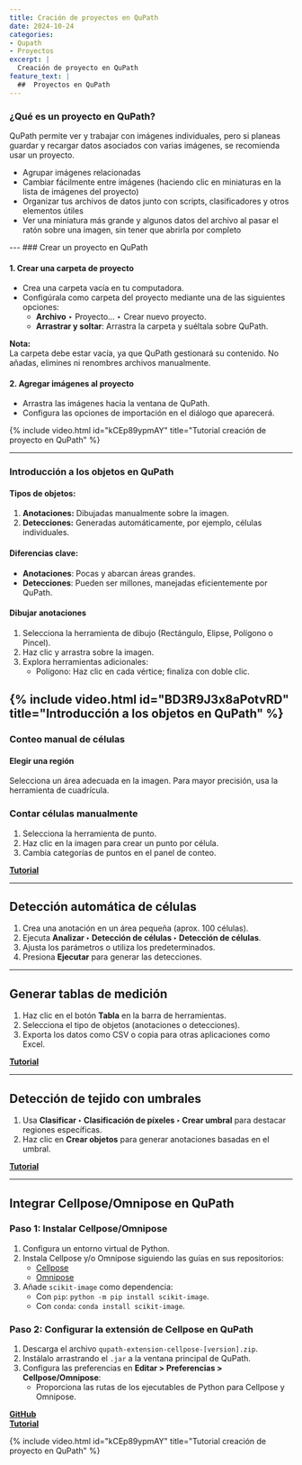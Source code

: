 ```yaml
---
title: Cración de proyectos en QuPath
date: 2024-10-24
categories:
- Qupath
- Proyectos
excerpt: |
  Creación de proyecto en QuPath
feature_text: |
  ##  Proyectos en QuPath  
---
```

### ¿Qué es un proyecto en QuPath?
QuPath permite ver y trabajar con imágenes individuales, pero si planeas guardar y recargar datos asociados con varias imágenes, se recomienda usar un proyecto.
<ul>
    <li>Agrupar imágenes relacionadas</li>
    <li>Cambiar fácilmente entre imágenes (haciendo clic en miniaturas en la lista de imágenes del proyecto)</li>
    <li>Organizar tus archivos de datos junto con scripts, clasificadores y otros elementos útiles</li>
    <li>Ver una miniatura más grande y algunos datos del archivo al pasar el ratón sobre una imagen, sin tener que abrirla por completo</li>
</ul>
---
### Crear un proyecto en QuPath

#### **1. Crear una carpeta de proyecto**
- Crea una carpeta vacía en tu computadora.
- Configúrala como carpeta del proyecto mediante una de las siguientes opciones:
  - **Archivo** ‣ Proyecto… ‣ Crear nuevo proyecto.
  - **Arrastrar y soltar**: Arrastra la carpeta y suéltala sobre QuPath.  

**Nota:**  
La carpeta debe estar vacía, ya que QuPath gestionará su contenido. No añadas, elimines ni renombres archivos manualmente.

#### **2. Agregar imágenes al proyecto**
- Arrastra las imágenes hacia la ventana de QuPath.  
- Configura las opciones de importación en el diálogo que aparecerá.  

{% include video.html id="kCEp89ypmAY" title="Tutorial creación de proyecto en QuPath" %}

---

### Introducción a los objetos en QuPath

#### Tipos de objetos:
1. **Anotaciones:** Dibujadas manualmente sobre la imagen.  
2. **Detecciones:** Generadas automáticamente, por ejemplo, células individuales.

#### Diferencias clave:
- **Anotaciones**: Pocas y abarcan áreas grandes.  
- **Detecciones**: Pueden ser millones, manejadas eficientemente por QuPath.

#### Dibujar anotaciones
1. Selecciona la herramienta de dibujo (Rectángulo, Elipse, Polígono o Pincel).  
2. Haz clic y arrastra sobre la imagen.  
3. Explora herramientas adicionales:
   - Polígono: Haz clic en cada vértice; finaliza con doble clic.

{% include video.html id="BD3R9J3x8aPotvRD" title="Introducción a los objetos en QuPath" %}
---

### Conteo manual de células

#### **Elegir una región**
Selecciona un área adecuada en la imagen. Para mayor precisión, usa la herramienta de cuadrícula.

### **Contar células manualmente**
1. Selecciona la herramienta de punto.  
2. Haz clic en la imagen para crear un punto por célula.  
3. Cambia categorías de puntos en el panel de conteo.  

[**Tutorial**](https://youtu.be/L-dLnkqHKdY?si=MduoX4cxOXr5fmve)

---

## Detección automática de células

1. Crea una anotación en un área pequeña (aprox. 100 células).  
2. Ejecuta **Analizar ‣ Detección de células ‣ Detección de células**.  
3. Ajusta los parámetros o utiliza los predeterminados.  
4. Presiona **Ejecutar** para generar las detecciones.

---

## Generar tablas de medición

1. Haz clic en el botón **Tabla** en la barra de herramientas.  
2. Selecciona el tipo de objetos (anotaciones o detecciones).  
3. Exporta los datos como CSV o copia para otras aplicaciones como Excel.  

[**Tutorial**](https://youtu.be/9P8NsAVfrZE?si=b8XAQAOBb6xqga39)

---

## Detección de tejido con umbrales

1. Usa **Clasificar ‣ Clasificación de píxeles ‣ Crear umbral** para destacar regiones específicas.  
2. Haz clic en **Crear objetos** para generar anotaciones basadas en el umbral.  

[**Tutorial**](https://youtu.be/9TmEb3SxS1k?si=C_3E_MjcigQIaleZ)

---

## Integrar Cellpose/Omnipose en QuPath

### **Paso 1: Instalar Cellpose/Omnipose**
1. Configura un entorno virtual de Python.  
2. Instala Cellpose y/o Omnipose siguiendo las guías en sus repositorios:  
   - [Cellpose](https://github.com/MouseLand/cellpose)  
   - [Omnipose](https://github.com/masenf/omnipose)  
3. Añade `scikit-image` como dependencia:  
   - Con `pip`: `python -m pip install scikit-image`.  
   - Con `conda`: `conda install scikit-image`.

### **Paso 2: Configurar la extensión de Cellpose en QuPath**
1. Descarga el archivo `qupath-extension-cellpose-[version].zip`.  
2. Instálalo arrastrando el `.jar` a la ventana principal de QuPath.  
3. Configura las preferencias en **Editar > Preferencias > Cellpose/Omnipose**:  
   - Proporciona las rutas de los ejecutables de Python para Cellpose y Omnipose.

[**GitHub**](https://github.com/BIOP/qupath-extension-cellpose)  
[**Tutorial**](https://www.youtube.com/watch?v=A_PW_N0np9A)

{% include video.html id="kCEp89ypmAY" title="Tutorial creación de proyecto en QuPath" %}
